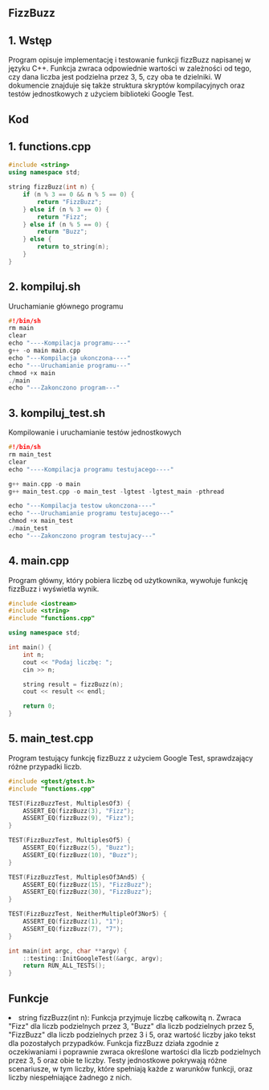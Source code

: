 ## FizzBuzz
## 1. Wstęp
Program opisuje implementację i testowanie funkcji fizzBuzz napisanej w języku C++. Funkcja zwraca odpowiednie wartości w zależności od tego, czy dana liczba jest podzielna przez 3, 5, czy oba te dzielniki. W dokumencie znajduje się także struktura skryptów kompilacyjnych oraz testów jednostkowych z użyciem biblioteki Google Test.
## Kod
## 1. functions.cpp
~~~~ cpp
#include <string>
using namespace std;

string fizzBuzz(int n) {
    if (n % 3 == 0 && n % 5 == 0) {
        return "FizzBuzz";
    } else if (n % 3 == 0) {
        return "Fizz";
    } else if (n % 5 == 0) {
        return "Buzz";
    } else {
        return to_string(n);
    }
}
~~~~
## 2. kompiluj.sh
Uruchamianie głównego programu
~~~~ cpp
#!/bin/sh
rm main
clear
echo "----Kompilacja programu----"
g++ -o main main.cpp
echo "---Kompilacja ukonczona----"
echo "---Uruchamianie programu---"
chmod +x main
./main
echo "---Zakonczono program---"
~~~~
## 3. kompiluj_test.sh
Kompilowanie i uruchamianie testów jednostkowych
~~~~ cpp
#!/bin/sh
rm main_test
clear
echo "----Kompilacja programu testujacego----"

g++ main.cpp -o main
g++ main_test.cpp -o main_test -lgtest -lgtest_main -pthread

echo "---Kompilacja testow ukonczona----"
echo "---Uruchamianie programu testujacego---"
chmod +x main_test
./main_test
echo "---Zakonczono program testujacy---"
~~~~
## 4. main.cpp
Program główny, który pobiera liczbę od użytkownika, wywołuje funkcję fizzBuzz i wyświetla wynik.
~~~~ cpp
#include <iostream>
#include <string>
#include "functions.cpp"

using namespace std;

int main() {
    int n;
    cout << "Podaj liczbę: ";
    cin >> n;

    string result = fizzBuzz(n);
    cout << result << endl;

    return 0;
}
~~~~
## 5. main_test.cpp
Program testujący funkcję fizzBuzz z użyciem Google Test, sprawdzający różne przypadki liczb.
~~~~ cpp
#include <gtest/gtest.h>
#include "functions.cpp"

TEST(FizzBuzzTest, MultiplesOf3) {
    ASSERT_EQ(fizzBuzz(3), "Fizz");
    ASSERT_EQ(fizzBuzz(9), "Fizz");
}

TEST(FizzBuzzTest, MultiplesOf5) {
    ASSERT_EQ(fizzBuzz(5), "Buzz");
    ASSERT_EQ(fizzBuzz(10), "Buzz");
}

TEST(FizzBuzzTest, MultiplesOf3And5) {
    ASSERT_EQ(fizzBuzz(15), "FizzBuzz");
    ASSERT_EQ(fizzBuzz(30), "FizzBuzz");
}

TEST(FizzBuzzTest, NeitherMultipleOf3Nor5) {
    ASSERT_EQ(fizzBuzz(1), "1");
    ASSERT_EQ(fizzBuzz(7), "7");
}

int main(int argc, char **argv) {
    ::testing::InitGoogleTest(&argc, argv);
    return RUN_ALL_TESTS();
}
~~~~
## Funkcje
<li>string fizzBuzz(int n): Funkcja przyjmuje liczbę całkowitą n. Zwraca "Fizz" dla liczb podzielnych przez 3, "Buzz" dla liczb podzielnych przez 5, "FizzBuzz" dla liczb podzielnych przez 3 i 5, oraz wartość liczby jako tekst dla pozostałych przypadków.
Funkcja fizzBuzz działa zgodnie z oczekiwaniami i poprawnie zwraca określone wartości dla liczb podzielnych przez 3, 5 oraz obie te liczby. Testy jednostkowe pokrywają różne scenariusze, w tym liczby, które spełniają każde z warunków funkcji, oraz liczby niespełniające żadnego z nich.


